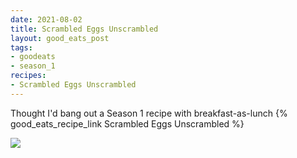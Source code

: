 ```yaml
---
date: 2021-08-02
title: Scrambled Eggs Unscrambled
layout: good_eats_post
tags:
- goodeats
- season_1
recipes:
- Scrambled Eggs Unscrambled
---
```


Thought I'd bang out a Season 1 recipe with breakfast-as-lunch
{% good_eats_recipe_link Scrambled Eggs Unscrambled %}

<a href="https://photos.google.com/photo/AF1QipOKSGmO1M_nGPkb8FH9q88wFvtnPusZFNy-b701"><img src="https://lh3.googleusercontent.com/OCIfs2kUU3ZEJ14tIZjnyisN0P99lprgGD3ps_SM7FAMfA3xHnYfPcMaWUb-fU-CZi_OkPo-qYV6R3sfwZnbsHi8oJXXI9lo7YzVON4izHXDNyodv-mzn15Xb2S4bMcvZXEfZI9SwyEMQmUnKN319-SverdBO7lLB2_9_EBDpDfsRZUoW1I1sVSVvHutR_vlJM8r3g_P_72TIFh4QZdssa1rRbBcBN15Z1PThGe7K3c56-W41Rv4onny6FFa3vLKnQcIw9X8IlwQFHoKmp080vMr2AznPKUa8ogMAwZm0_trnOF4U6d2ZugUb4PPkvU-Y45q4zp0El4iUbvTZ_XdrVEpB_z-o1EE9CiIT-fnbenpcr5jUZBrz9syIDOrJGXhvehF-ICxXJoEVM6uP6yUhSCU2h46wyKffAXQ5eXzLffL7EluCD1541kV_nQVljknSQMG0-VzBVR6uRw0ccjUM8OoekOylplkZ8c2antQdds0cFOlPsYBVoVDFlKoeZPJHHiqnCeTFzqw_2mv7468Uk6mgOOj0jlwDjsqraIcpdpwRMupL59ViaGwiV-sZx--PBaolhRtpHTNjQUS3BOu7MiJ2zbTmKhHRlzgGyVYInzjUSoWcRbaEqPfDW3AbgDMmdkVJKDvEon6hlqQZFBEQWjw_ZMwPJAi1mYAVemZn0edWwQPU1_AYJZmMpkUIm_-jzJzxGhtzoRYb1djDyX4IPjN=w500-no" /></a>
